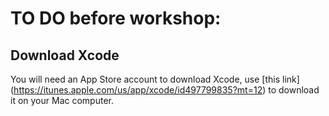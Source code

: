 # TO DO before workshop:

Download Xcode
------
You will need an App Store account to download Xcode, use [this link] (https://itunes.apple.com/us/app/xcode/id497799835?mt=12) to download it on your Mac computer.
